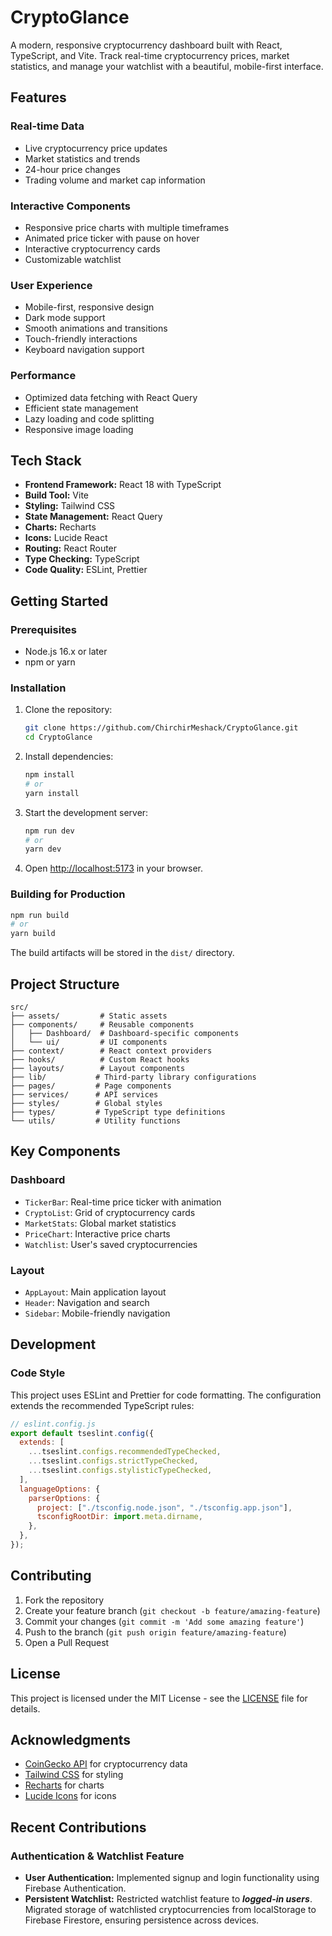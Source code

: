 # CryptoGlance

A modern, responsive cryptocurrency dashboard built with React, TypeScript, and Vite. Track real-time cryptocurrency prices, market statistics, and manage your watchlist with a beautiful, mobile-first interface.

## Features

### Real-time Data

- Live cryptocurrency price updates
- Market statistics and trends
- 24-hour price changes
- Trading volume and market cap information

### Interactive Components

- Responsive price charts with multiple timeframes
- Animated price ticker with pause on hover
- Interactive cryptocurrency cards
- Customizable watchlist

### User Experience

- Mobile-first, responsive design
- Dark mode support
- Smooth animations and transitions
- Touch-friendly interactions
- Keyboard navigation support

### Performance

- Optimized data fetching with React Query
- Efficient state management
- Lazy loading and code splitting
- Responsive image loading

## Tech Stack

- **Frontend Framework:** React 18 with TypeScript
- **Build Tool:** Vite
- **Styling:** Tailwind CSS
- **State Management:** React Query
- **Charts:** Recharts
- **Icons:** Lucide React
- **Routing:** React Router
- **Type Checking:** TypeScript
- **Code Quality:** ESLint, Prettier

## Getting Started

### Prerequisites

- Node.js 16.x or later
- npm or yarn

### Installation

1. Clone the repository:

   ```bash
   git clone https://github.com/ChirchirMeshack/CryptoGlance.git
   cd CryptoGlance
   ```

2. Install dependencies:

   ```bash
   npm install
   # or
   yarn install
   ```

3. Start the development server:

   ```bash
   npm run dev
   # or
   yarn dev
   ```

4. Open [http://localhost:5173](http://localhost:5173) in your browser.

### Building for Production

```bash
npm run build
# or
yarn build
```

The build artifacts will be stored in the `dist/` directory.

## Project Structure

```
src/
├── assets/         # Static assets
├── components/     # Reusable components
│   ├── Dashboard/  # Dashboard-specific components
│   └── ui/         # UI components
├── context/        # React context providers
├── hooks/          # Custom React hooks
├── layouts/        # Layout components
├── lib/           # Third-party library configurations
├── pages/         # Page components
├── services/      # API services
├── styles/        # Global styles
├── types/         # TypeScript type definitions
└── utils/         # Utility functions
```

## Key Components

### Dashboard

- `TickerBar`: Real-time price ticker with animation
- `CryptoList`: Grid of cryptocurrency cards
- `MarketStats`: Global market statistics
- `PriceChart`: Interactive price charts
- `Watchlist`: User's saved cryptocurrencies

### Layout

- `AppLayout`: Main application layout
- `Header`: Navigation and search
- `Sidebar`: Mobile-friendly navigation

## Development

### Code Style

This project uses ESLint and Prettier for code formatting. The configuration extends the recommended TypeScript rules:

```js
// eslint.config.js
export default tseslint.config({
  extends: [
    ...tseslint.configs.recommendedTypeChecked,
    ...tseslint.configs.strictTypeChecked,
    ...tseslint.configs.stylisticTypeChecked,
  ],
  languageOptions: {
    parserOptions: {
      project: ["./tsconfig.node.json", "./tsconfig.app.json"],
      tsconfigRootDir: import.meta.dirname,
    },
  },
});
```

## Contributing

1. Fork the repository
2. Create your feature branch (`git checkout -b feature/amazing-feature`)
3. Commit your changes (`git commit -m 'Add some amazing feature'`)
4. Push to the branch (`git push origin feature/amazing-feature`)
5. Open a Pull Request

## License

This project is licensed under the MIT License - see the [LICENSE](LICENSE) file for details.

## Acknowledgments

- [CoinGecko API](https://www.coingecko.com/en/api) for cryptocurrency data
- [Tailwind CSS](https://tailwindcss.com/) for styling
- [Recharts](https://recharts.org/) for charts
- [Lucide Icons](https://lucide.dev/) for icons

## Recent Contributions

### Authentication & Watchlist Feature
  - **User Authentication:** Implemented signup and login functionality using Firebase Authentication.
  - **Persistent Watchlist:** Restricted watchlist feature to ***logged-in users***. Migrated storage of watchlisted cryptocurrencies from localStorage to Firebase Firestore, ensuring persistence across devices.
